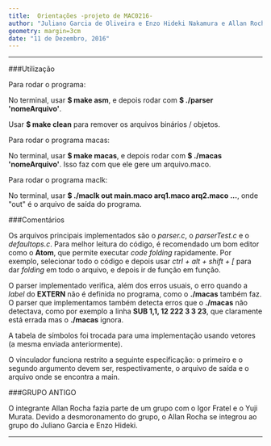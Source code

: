 ```yaml
---
title:  Orientações -projeto de MAC0216-
author: "Juliano Garcia de Oliveira e Enzo Hideki Nakamura e Allan Rocha"
geometry: margin=3cm
date: "11 de Dezembro, 2016"
---
```


----------------------------------------------------------------------------------------------

###Utilização

Para rodar o programa:

No terminal, usar **$ make asm**, e depois rodar com  **$ ./parser 'nomeArquivo'**.


Usar **$ make clean** para remover os arquivos binários / objetos.

Para rodar o programa macas:

No terminal, usar **$ make macas**, e depois rodar com  **$ ./macas 'nomeArquivo'**.
Isso faz com que ele gere um arquivo.maco.

Para rodar o programa maclk:

No terminal, usar **$ ./maclk out main.maco arq1.maco arq2.maco ...**, onde "out" é o arquivo de saída do programa.

###Comentários

Os arquivos principais implementados são o *parser.c*, o *parserTest.c* e o *defaultops.c*. Para melhor leitura do código, é recomendado um bom editor como o **Atom**, que permite executar *code folding* rapidamente. Por exemplo, selecionar todo o código e depois usar *ctrl + alt + shift + [* para dar *folding* em todo o arquivo, e depois ir de função em função.

O parser implementado verifica, além dos erros usuais, o erro quando a *label* do **EXTERN** não é definida no programa, como o **./macas** também faz. O parser que implementamos também detecta erros que o **./macas** não detectava, como por exemplo a linha **SUB $1,$1, 12 222 3 3 23**, que claramente está errada mas o **./macas** ignora.

A tabela de símbolos foi trocada para uma implementação usando vetores (a mesma enviada anteriormente).

O vinculador funciona restrito a seguinte especificação: o primeiro e o segundo argumento devem ser, respectivamente, o arquivo de saída e o arquivo onde se encontra a main.

###GRUPO ANTIGO

O integrante Allan Rocha fazia parte de um grupo com o Igor Fratel e o Yuji Murata. Devido a desmoronamento do grupo, o Allan Rocha se integrou ao grupo do Juliano Garcia e Enzo Hideki.

----------------------------------------------------------------------------------------------

